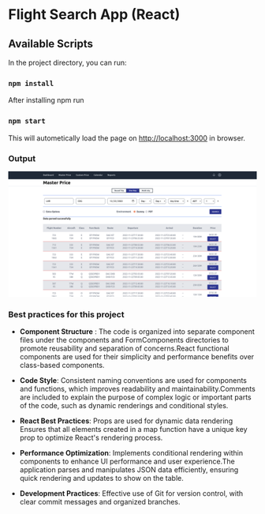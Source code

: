 # Flight Search App (React)

## Available Scripts

In the project directory, you can run:

### `npm install`

After installing npm run
### `npm start`

This will autometically load the page on [http://localhost:3000](http://localhost:3000) in browser.
### Output
![alt text](./images/output.png)
### Best practices for this project
- **Component Structure** :  The code is organized into separate component files under the components and FormComponents directories to promote reusability and separation of concerns.React functional components are used for their simplicity and performance benefits over class-based components.

- **Code Style**: Consistent naming conventions are used for components and functions, which improves readability and maintainability.Comments are included to explain the purpose of complex logic or important parts of the code, such as dynamic renderings and conditional styles.

- **React Best Practices**: Props are used for dynamic data rendering Ensures that all elements created in a map function have a unique key prop to optimize React's rendering process.

- **Performance Optimization**: Implements conditional rendering within components to enhance UI performance and user experience.The application parses and manipulates JSON data efficiently, ensuring quick rendering and updates to show on the table.
- **Development Practices**: Effective use of Git for version control, with clear commit messages and organized branches.
